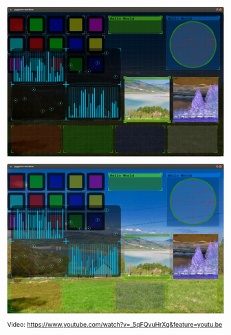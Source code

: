 
![#1](screenshots/pygame-future-gui-1.png?raw=true)   

![#2](screenshots/pygame-future-gui-2.png?raw=true)   

Video: https://www.youtube.com/watch?v=_5qFQvuHrXg&feature=youtu.be
